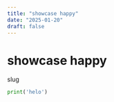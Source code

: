 ```yaml
---
title: "showcase happy"
date: "2025-01-20"
draft: false 
---
```


# showcase happy

slug

```python
print('helo')
```
